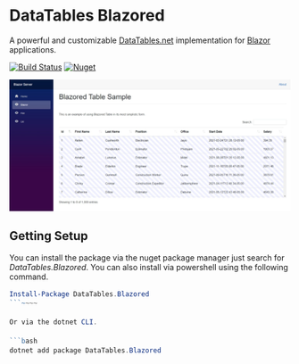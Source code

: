 # DataTables Blazored

A powerful and customizable [DataTables.net](https://datatables.net) implementation for [Blazor](https://blazor.net) applications.

[![Build Status](https://github.com/ennerperez/DataTables-Blazored/workflows/Build%20&%20Test%20Main/badge.svg)](https://github.com/ennerperez/DataTables-Blazored/actions?query=workflow%3A%22Build+%26+Test+Main%22)
[![Nuget](https://img.shields.io/nuget/v/datatables-blazored.svg)](https://www.nuget.org/packages/DataTables.Blazored/)

![Screenshot of the component in action](screenshot.jpg)

## Getting Setup

You can install the package via the nuget package manager just search for *DataTables.Blazored*. You can also install via powershell using the following command.

```powershell
Install-Package DataTables.Blazored
```~~~~

Or via the dotnet CLI.

```bash
dotnet add package DataTables.Blazored
```